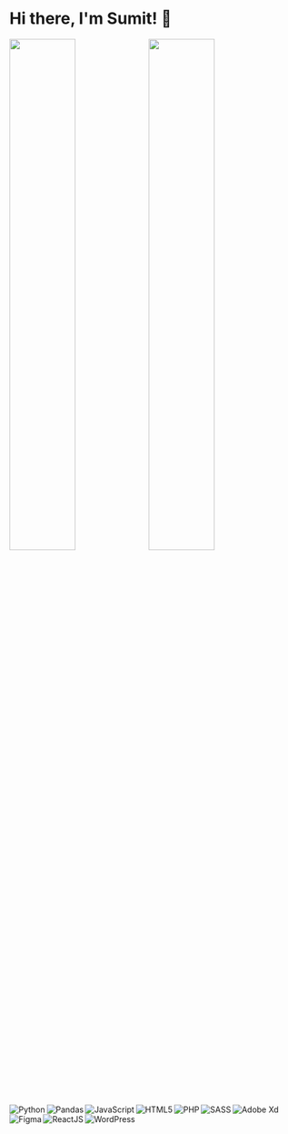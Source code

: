 # Hi there, I'm Sumit! 🙏

<img align='left' width='48%' src="https://github-readme-stats.vercel.app/api?username=thesumitshrestha&show_icons=true" />
<img align='' width='48%' src="https://github-readme-stats.vercel.app/api/top-langs/?username=thesumitshrestha&layout=compact&hide=Groovy,Java,MATLAB,C++,Powershell,FORTAN" />


<img align='left' alt='Python' src="https://img.shields.io/badge/python-3670A0?style=for-the-badge&logo=python&logoColor=white" />
<img align='left' alt='Pandas' src="https://img.shields.io/badge/pandas-%23150458.svg?style=for-the-badge&logo=pandas&logoColor=white" />
<img align='left' alt='JavaScript' src="https://img.shields.io/badge/javascript-%23323330.svg?style=for-the-badge&logo=javascript&logoColor=%23F7DF1E" />
<img align='left' alt='HTML5' src="https://img.shields.io/badge/html5-%23E34F26.svg?style=for-the-badge&logo=html5&logoColor=white" />
<img align='left' alt='PHP' src="https://img.shields.io/badge/php-%23777BB4.svg?style=for-the-badge&logo=php&logoColor=white" />
<img align='left' alt='SASS' src='https://img.shields.io/badge/SASS-hotpink.svg?style=for-the-badge&logo=SASS&logoColor=white' />
<img align='' alt='Adobe Xd' src="https://img.shields.io/badge/Adobe%20XD-470137?style=for-the-badge&logo=Adobe%20XD&logoColor=#FF61F6" />
<img align='left' alt='Figma' src='https://img.shields.io/badge/figma-%23F24E1E.svg?style=for-the-badge&logo=figma&logoColor=white' />
<img align='left' alt='ReactJS' src='https://img.shields.io/badge/react-%2320232a.svg?style=for-the-badge&logo=react&logoColor=%2361DAFB' />
<img align='left' alt='WordPress' src='https://img.shields.io/badge/-WordPress-333333?style=flat&logo=wordpress&logoColor=%2361DAFB'' />
